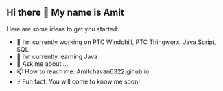## Hi there 👋 My name is Amit

Here are some ideas to get you started:

- 🔭 I’m currently working on PTC Windchill, PTC Thingworx, Java Script, SQL
- 🌱 I’m currently learning Java  
- 💬 Ask me about ...
- 📫 How to reach me: Amitchavan6322.gihub.io
- ⚡ Fun fact: You will come to know me soon!

